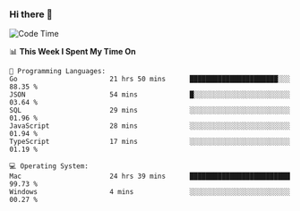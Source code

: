 ### Hi there 👋

<!--
**CrazyCollin/crazycollin** is a ✨ _special_ ✨ repository because its `README.md` (this file) appears on your GitHub profile.

Here are some ideas to get you started:

- 🔭 I’m currently working on ...
- 🌱 I’m currently learning ...
- 👯 I’m looking to collaborate on ...
- 🤔 I’m looking for help with ...
- 💬 Ask me about ...
- 📫 How to reach me: ...
- 😄 Pronouns: ...
- ⚡ Fun fact: ...
-->

<!--START_SECTION:waka-->
![Code Time](http://img.shields.io/badge/Code%20Time-2%2C395%20hrs%2045%20mins-blue)

📊 **This Week I Spent My Time On** 

```text
💬 Programming Languages: 
Go                       21 hrs 50 mins      ██████████████████████░░░   88.35 % 
JSON                     54 mins             █░░░░░░░░░░░░░░░░░░░░░░░░   03.64 % 
SQL                      29 mins             ░░░░░░░░░░░░░░░░░░░░░░░░░   01.96 % 
JavaScript               28 mins             ░░░░░░░░░░░░░░░░░░░░░░░░░   01.94 % 
TypeScript               17 mins             ░░░░░░░░░░░░░░░░░░░░░░░░░   01.19 % 

💻 Operating System: 
Mac                      24 hrs 39 mins      █████████████████████████   99.73 % 
Windows                  4 mins              ░░░░░░░░░░░░░░░░░░░░░░░░░   00.27 % 
```


<!--END_SECTION:waka-->
